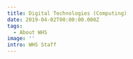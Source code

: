 ```yaml
---
title: Digital Technologies (Computing)
date: 2019-04-02T00:00:00.000Z
tags:
  - About WHS
image: ''
intro: WHS Staff
---
```

